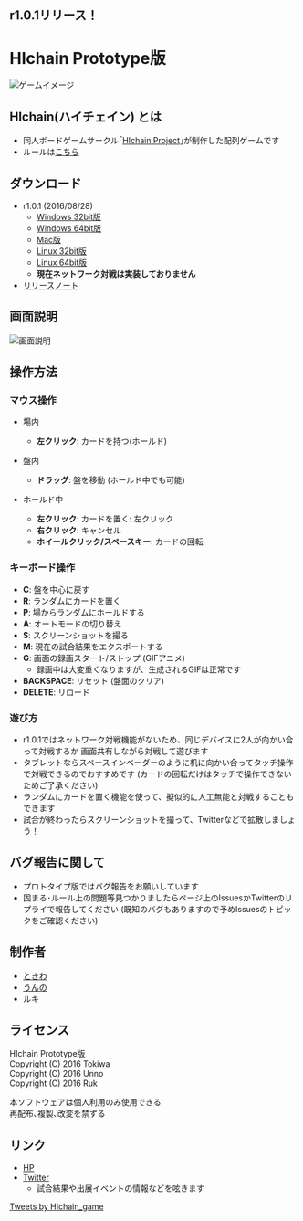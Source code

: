 ## r1.0.1リリース！
# HIchain Prototype版

![ゲームイメージ](https://github.com/hichain/HIchain-Prototype/blob/master/images/playing3.gif)

## HIchain(ハイチェイン) とは
  + 同人ボードゲームサークル｢[HIchain Project](http://hichain.sokon.jp)｣が制作した配列ゲームです
  + ルールは[こちら](http://hichain.sokon.jp/rule.html)

## ダウンロード
  + r1.0.1 (2016/08/28)
    + [Windows 32bit版](https://github.com/hichain/HIchain-Prototype/releases/download/r1.0.1/HIchain_Prototype_r1_0_1_x86.zip)
    + [Windows 64bit版](https://github.com/hichain/HIchain-Prototype/releases/download/r1.0.1/HIchain_Prototype_r1_0_1_x64.zip)
    + [Mac版](https://github.com/hichain/HIchain-Prototype/releases/download/r1.0.1/HIchain_Prototype_r1_0_1_macosx.zip)
    + [Linux 32bit版](https://github.com/hichain/HIchain-Prototype/releases/download/r1.0.1/HIchain_Prototype_r1_0_1_linux32.zip)
    + [Linux 64bit版](https://github.com/hichain/HIchain-Prototype/releases/download/r1.0.1/HIchain_Prototype_r1_0_1_linux64.zip)
    + **現在ネットワーク対戦は実装しておりません**
  + [リリースノート](https://github.com/hichain/HIchain-Prototype/releases)

## 画面説明
![画面説明](https://raw.githubusercontent.com/hichain/HIchain-Prototype/master/images/description.png)

## 操作方法
### マウス操作
+ 場内
  + **左クリック**: カードを持つ(ホールド)
+ 盤内
  + **ドラッグ**: 盤を移動 (ホールド中でも可能)

+ ホールド中
  + **左クリック**: カードを置く: 左クリック
  + **右クリック**: キャンセル
  + **ホイールクリック/スペースキー**: カードの回転

### キーボード操作
+ **C**:  盤を中心に戻す
+ **R**:  ランダムにカードを置く
+ **P**:  場からランダムにホールドする
+ **A**:  オートモードの切り替え
+ **S**:  スクリーンショットを撮る
+ **M**:  現在の試合結果をエクスポートする
+ **G**:  画面の録画スタート/ストップ (GIFアニメ)
  + 録画中は大変重くなりますが、生成されるGIFは正常です
+ **BACKSPACE**: リセット (盤面のクリア)
+ **DELETE**: リロード

### 遊び方
+ r1.0.1ではネットワーク対戦機能がないため、同じデバイスに2人が向かい合って対戦するか
画面共有しながら対戦して遊びます
+ タブレットならスペースインベーダーのように机に向かい合ってタッチ操作で対戦できるのでおすすめです
(カードの回転だけはタッチで操作できないためご了承ください)
+ ランダムにカードを置く機能を使って、擬似的に人工無能と対戦することもできます
+ 試合が終わったらスクリーンショットを撮って、Twitterなどで拡散しましょう！

## バグ報告に関して
+ プロトタイプ版ではバグ報告をお願いしています
+ 固まる･ルール上の問題等見つかりましたらページ上のIssuesかTwitterのリプライで報告してください
  (既知のバグもありますので予めIssuesのトピックをご確認ください)

## 制作者
+ [ときわ](https://github.com/TokiwaTools)
+ [うんの](https://github.com/funi)
+ ルキ

## ライセンス
HIchain Prototype版  
Copyright (C) 2016 Tokiwa  
Copyright (C) 2016 Unno  
Copyright (C) 2016 Ruk  

本ソフトウェアは個人利用のみ使用できる  
再配布､複製､改変を禁ずる

## リンク
+ [HP](http://hichain.sokon.jp/)
+ [Twitter](https://twitter.com/HIchain_game)
  + 試合結果や出展イベントの情報などを呟きます

<a class="twitter-timeline" data-link-color="#E81C4F" href="https://twitter.com/HIchain_game">Tweets by HIchain_game</a> <script async src="//platform.twitter.com/widgets.js" charset="utf-8"></script>
